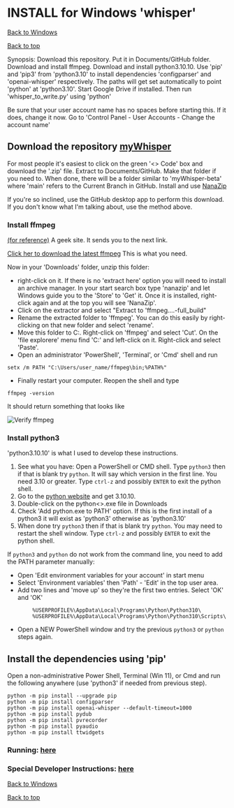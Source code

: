 # INSTALL for Windows 'whisper'
[Back to Windows](FAQ_windows.md)

[Back to top](../README.md)

Synopsis:  Download this repository.   Put it in Documents/GitHub folder.
Download and install ffmpeg.   Download and install python3.10.10.  Use 'pip' and 'pip3' from
'python3.10' to install dependencies 'configparser' and 'openai-whisper' respectively.  The paths will get set automatically to point 'python' at 'python3.10'.
Start Google Drive if installed.  Then run 'whisper_to_write.py' using 'python'

Be sure that your user account name has no spaces before starting this.   If it does, change it now.   Go to 'Control Panel - User Accounts - Change the account name'

## Download the repository [myWhisper](http://www.github.com/davegutz/myWhisper)
For most people it's easiest to click on the green '<> Code' box and download the '.zip' file.  Extract to Documents/GitHub.  Make that folder if you need to.  When done, there will be a folder similar to 'myWhisper-beta' where 'main' refers to the Current Branch in GitHub.  Install and use [NanaZip](https://apps.microsoft.com/store/detail/nanazip/9N8G7TSCL18R?hl=en-us&gl=us&rtc=1)

If you're so inclined, use the GitHub desktop app to perform this download.  If you don't know what I'm talking about, use the method above.

### Install ffmpeg
[(for reference)](https://www.geeksforgeeks.org/how-to-install-ffmpeg-on-windows/)  A geek site.  It sends you to the next link.

[Click her to download the latest ffmpeg](https://www.gyan.dev/ffmpeg/builds/ffmpeg-git-full.7z)  This is what you need.

Now in your 'Downloads' folder, unzip this folder:
- right-click on it.   If there is no 'extract here' option you will  need to install an archive manager.   In your start search box type 'nanazip' and let Windows guide you to the 'Store' to 'Get' it.   Once it is installed, right-click again and at the top you will see 'NanaZip'.
- Click on the extractor and select "Extract to 'ffmpeg....-full_build\"
- Rename the extracted folder to 'ffmpeg'.  You can do this easily by right-clicking on that new folder and select 'rename'.
- Move this folder to C:\.    Right-click on 'ffmpeg' and select 'Cut'.  On the 'file explorere' menu find 'C:\' and left-click on it.  Right-click and select 'Paste'.
- Open an administrator 'PowerShell', 'Terminal', or 'Cmd' shell and run

```
setx /m PATH "C:\Users/user_name/ffmpeg\bin;%PATH%"
```
- Finally restart your computer.   Reopen the shell and type

```ffmpeg -version```

It should return something that looks like

![Verify ffmpeg](ffmpeg_ver.png)


### Install python3
'python3.10.10' is what I used to develop these instructions.

1. See what you have:  Open a PowerShell or CMD shell.   Type  `python3` then if that is blank try `python`.   It will say which version in the first line.  You need 3.10 or greater.  Type `ctrl-z` and possibly `ENTER` to exit the python shell.
2. Go to the [python website](https://www.python.org/downloads/) and get 3.10.10.
3. Double-click on the python<>.exe file in Downloads
4. Check 'Add python.exe to PATH' option.   If this is the first install of a python3 it will exist as 'python3' otherwise as 'python3.10'
5. When done try `python3` then if that is blank try `python`.  You may need to restart the shell window.  Type `ctrl-z` and possibly `ENTER` to exit the python shell.

If `python3` and `python` do not work from the command line, you need to add the PATH parameter manually:
   - Open 'Edit environment variables for your account' in start menu
   - Select 'Environment variables' then 'Path' - 'Edit' in the top user area. 
   - Add two lines and 'move up' so they're the first two entries.  Select 'OK' and 'OK'
```
        %USERPROFILE%\AppData\Local\Programs\Python\Python310\
        %USERPROFILE%\AppData\Local\Programs\Python\Python310\Scripts\
```
   - Open a NEW PowerShell window and try the previous `python3` or `python` steps again.


## Install the dependencies using 'pip'
Open a non-administrative Power Shell, Terminal (Win 11), or Cmd and run the following anywhere (use 'python3' if needed from previous step).

```commandline
python -m pip install --upgrade pip
python -m pip install configparser
python -m pip install openai-whisper --default-timeout=1000
python -m pip install pydub
python -m pip install pvrecorder
python -m pip install pyaudio
python -m pip install ttwidgets
```

### Running:  [here](RUNNING_windows.md)

### Special Developer Instructions:  [here](DEVELOPER.md)

[Back to Windows](FAQ_windows.md)

[Back to top](../README.md)

